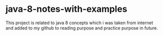# java-8-notes-with-examples
This project is related to java 8 concepts which i was taken from internet and added to my github to reading purpose and practice purpose in future.
